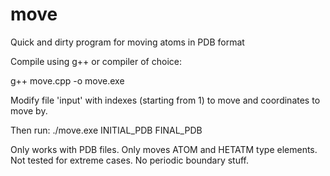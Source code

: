 move
====

Quick and dirty program for moving atoms in PDB format

Compile using g++ or compiler of choice:

  g++ move.cpp -o move.exe

Modify file 'input' with indexes (starting from 1) to move
and coordinates to move by.

Then run:
  ./move.exe INITIAL_PDB FINAL_PDB

Only works with PDB files.
Only moves ATOM and HETATM type elements.
Not tested for extreme cases.
No periodic boundary stuff.
